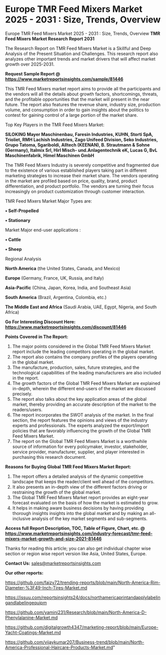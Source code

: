 # Europe TMR Feed Mixers Market 2025 - 2031 : Size, Trends, Overview
Europe TMR Feed Mixers Market 2025 - 2031 : Size, Trends, Overview
<strong>TMR Feed Mixers Market Research Report 2031</strong>

The Research Report on TMR Feed Mixers Market is a Skillful and Deep Analysis of the Present Situation and Challenges. This research report also analyzes other important trends and market drivers that will affect market growth over 2025-2031.

<strong>Request Sample Report @ <a href=https://www.marketreportsinsights.com/sample/81446>https://www.marketreportsinsights.com/sample/81446</a></strong>

This TMR Feed Mixers market report aims to provide all the participants and the vendors will all the details about growth factors, shortcomings, threats, and the profitable opportunities that the market will present in the near future. The report also features the revenue share, industry size, production volume, and consumption in order to gain insights about the politics to contest for gaining control of a large portion of the market share.

Top Key Players in the TMR Feed Mixers Market:

<strong>SILOKING Mayer Maschinenbau, Faresin Industries, KUHN, Storti SpA, Trioliet, RMH Lachish Industries, Zago Unifeed Division, Seko Industries, Grupo Tatoma, Sgariboldi, Alltech (KEENAN), B. Strautmann & Sohne (Germany), Italmix Srl, Hirl Misch- und.Anlagentechnik eK, Lucas G, BvL Maschinenfabrik, Himel Maschinen GmbH</strong>

The TMR Feed Mixers Industry is severely competitive and fragmented due to the existence of various established players taking part in different marketing strategies to increase their market share. The vendors operating in the market are profiled based on price, quality, brand, product differentiation, and product portfolio. The vendors are turning their focus increasingly on product customization through customer interaction.

TMR Feed Mixers Market Major Types are:

<strong>• Self-Propelled

• Stationary</strong>

Market Major end-user applications :

<strong>• Cattle

• Sheep</strong>

Regional Analysis

</u><strong><b>North America</b></strong> (the United States, Canada, and Mexico)

<strong><b>Europe </b></strong>(Germany, France, UK, Russia, and Italy)

<strong><b>Asia-Pacific</b></strong> (China, Japan, Korea, India, and Southeast Asia)

<strong><b>South America</b></strong> (Brazil, Argentina, Colombia, etc.)

<strong><b>The Middle East and Africa</b></strong> (Saudi Arabia, UAE, Egypt, Nigeria, and South Africa)

<strong>Go For Interesting Discount Here: <a href=https://www.marketreportsinsights.com/discount/81446>https://www.marketreportsinsights.com/discount/81446</a></strong>

<strong>Points Covered in The Report:</strong>
<ol>
  <li>The major points considered in the Global TMR Feed Mixers Market report include the leading competitors operating in the global market.</li>
  <li>The report also contains the company profiles of the players operating in the global market.</li>
  <li>The manufacture, production, sales, future strategies, and the technological capabilities of the leading manufacturers are also included in the report.</li>
  <li>The growth factors of the Global TMR Feed Mixers Market are explained in-depth, wherein the different end-users of the market are discussed precisely.</li>
  <li>The report also talks about the key application areas of the global market, thereby providing an accurate description of the market to the readers/users.</li>
  <li>The report incorporates the SWOT analysis of the market. In the final section, the report features the opinions and views of the industry experts and professionals. The experts analyzed the export/import policies that are favorably influencing the growth of the Global TMR Feed Mixers Market.</li>
  <li>The report on the Global TMR Feed Mixers Market is a worthwhile source of information for every policymaker, investor, stakeholder, service provider, manufacturer, supplier, and player interested in purchasing this research document.</li>
</ol>
<strong>Reasons for Buying Global TMR Feed Mixers Market Report:</strong>

<ol>
  <li>The report offers a detailed analysis of the dynamic competitive landscape that keeps the reader/client well ahead of the competitors.</li>
  <li>It also presents an in-depth view of the different factors driving or restraining the growth of the global market.</li>
  <li>The Global TMR Feed Mixers Market report provides an eight-year forecast evaluated on the basis of how the market is estimated to grow.</li>
  <li>It helps in making aware business decisions by having providing thorough insights insights into the global market and by making an all-inclusive analysis of the key market segments and sub-segments.</li>
</ol>
<strong>Access full Report Description, TOC, Table of Figure, Chart, etc. @ <a href=https://www.marketreportsinsights.com/industry-forecast/tmr-feed-mixers-market-growth-and-size-2021-81446>https://www.marketreportsinsights.com/industry-forecast/tmr-feed-mixers-market-growth-and-size-2021-81446</a></strong>


Thanks for reading this article; you can also get individual chapter wise section or region wise report version like Asia, United States, Europe.

<strong>Contact Us:</strong>
sales@marketreportsinsights.com

<strong>Our other reports:</strong>

<a href=https://github.com/faizy72/trending-reports/blob/main/North-America-Rim-Diameter-%3F49-Inch-Tires-Market.md>https://github.com/faizy72/trending-reports/blob/main/North-America-Rim-Diameter-%3F49-Inch-Tires-Market.md</a>

<a href=https://issuu.com/reportsinsights24/docs/northamericaprintandapplylabelingandlabelingequipm>https://issuu.com/reportsinsights24/docs/northamericaprintandapplylabelingandlabelingequipm</a>

<a href=https://github.com/yamini231/Research/blob/main/North-America-D-Phenylalanine-Market.md>https://github.com/yamini231/Research/blob/main/North-America-D-Phenylalanine-Market.md</a>

<a href=https://github.com/digitalgrowth4347/marketing-report/blob/main/Europe-Yacht-Coatings-Market.md>https://github.com/digitalgrowth4347/marketing-report/blob/main/Europe-Yacht-Coatings-Market.md</a>

<a href=https://github.com/vijaykumar207/Business-trend/blob/main/North-America-Professional-Haircare-Products-Market.md>https://github.com/vijaykumar207/Business-trend/blob/main/North-America-Professional-Haircare-Products-Market.md</a>"
